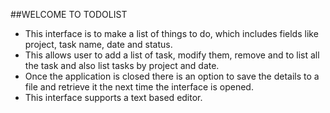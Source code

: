##WELCOME TO TODOLIST
- This interface is to make a list of things to do, which includes fields like project, task name, date and status.
- This allows user to add a list of task, modify them, remove and to list all the task and also list tasks by project and date. 
- Once the application is closed there is an option to save the details to a file and retrieve it the next time the interface is opened. 
- This interface supports a text based editor.

